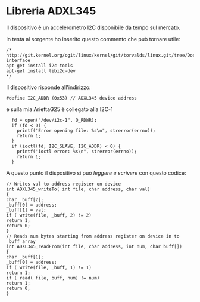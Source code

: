 Libreria ADXL345
================
Il dispositivo è un accelerometro I2C disponibile da tempo sul mercato.

In testa al sorgente ho inserito questo commento che può tornare utile:
```
/*
http://git.kernel.org/cgit/linux/kernel/git/torvalds/linux.git/tree/Documentation/i2c/dev-interface
apt-get install i2c-tools
apt-get install libi2c-dev
*/
```

Il dispositivo risponde all'indirizzo:
```
#define I2C_ADDR (0x53) // ADXL345 device address
```


e sulla mia AriettaG25 è collegato alla I2C-1
```
  fd = open("/dev/i2c-1", O_RDWR);
  if (fd < 0) {
    printf("Error opening file: %s\n", strerror(errno));
    return 1;
  }
  if (ioctl(fd, I2C_SLAVE, I2C_ADDR) < 0) {
    printf("ioctl error: %s\n", strerror(errno));
    return 1;
  }
```

A questo punto il dispositivo si può <i>leggere e scrivere</i> con questo codice:
```
// Writes val to address register on device
int ADXL345_writeTo( int file, char address, char val)
{
char _buff[2];
_buff[0] = address;
_buff[1] = val;
if ( write(file, _buff, 2) != 2)
return 1;
return 0;
}
// Reads num bytes starting from address register on device in to _buff array
int ADXL345_readFrom(int file, char address, int num, char buff[])
{
char _buff[1];
_buff[0] = address;
if ( write(file, _buff, 1) != 1)
return 1;
if ( read( file, buff, num) != num)
return 1;
return 0;
}
```

